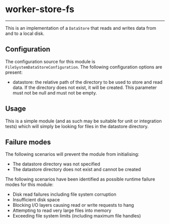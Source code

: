 # worker-store-fs

---

 This is an implementation of a `DataStore` that reads and writes data from
 and to a local disk.


## Configuration

 The configuration source for this module is `FileSystemDataStoreConfiguration`.
 The following configuration options are present:

 - datastore: the relative path of the directory to be used to store and read
  data. If the directory does not exist, it will be created. This parameter
  must not be null and must not be empty.


## Usage

 This is a simple module (and as such may be suitable for unit or integration
 tests) which will simply be looking for files in the datastore directory.


## Failure modes

 The following scenarios will prevent the module from initialising:

 - The datastore directory was not specified
 - The datastore directory does not exist and cannot be created

 The following scenarios have been identified as possible runtime failure modes
 for this module:

 - Disk read failures including file system corruption
 - Insufficient disk space
 - Blocking I/O layers causing read or write requests to hang
 - Attempting to read very large files into memory
 - Exceeding file system limits (including maximum file handles)
